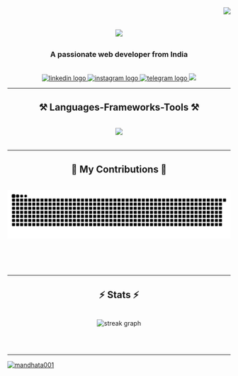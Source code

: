 <img align="right" src="https://visitor-badge.laobi.icu/badge?page_id=mandhata001.mandhata001" />

<h1 align="center">
    <img src="https://readme-typing-svg.herokuapp.com/?font=Righteous&size=35&center=true&vCenter=true&width=500&height=70&duration=4000&lines=Hi+There!+👋;+I'm+Mandhata+Pathak!;" />
</h1>

<h3 align="center">A passionate web developer from India </h3>

<br/>


<div align="center">
  <a href="https://www.linkedin.com/in/mandhata-pathak/" target="_blank">
    <img src="https://img.shields.io/static/v1?message=LinkedIn&logo=linkedin&label=&color=0077B5&logoColor=white&labelColor=&style=for-the-badge" height="25" alt="linkedin logo" />
  </a>
  <a href="https://www.instagram.com/mandhata_001?igsh=MXFhcnIwa2hyZWhsMg==" target="_blank">
    <img src="https://img.shields.io/static/v1?message=Instagram&logo=instagram&label=&color=E4405F&logoColor=white&labelColor=&style=for-the-badge" height="25" alt="instagram logo"/>
  </a>
  <a href="https:://www.telegram.me/Im_mandhata" target="_blank">
    <img src="https://img.shields.io/static/v1?message=Telegram&logo=telegram&label=&color=2CA5E0&logoColor=white&labelColor=&style=for-the-badge" height="25" alt="telegram logo"/>
  </a>
<a href="mailto:mandhatapathak@gmail.com">
    <img src="https://img.shields.io/badge/Gmail-333333?style=for-the-badge&logo=gmail&logoColor=red"/>
  </a>

</div>

 <hr/>
 
<h2 align="center">⚒️ Languages-Frameworks-Tools ⚒️</h2>
<br/>
<div align="center">
    <img src="https://skillicons.dev/icons?i=html,css,vscode,github,git,mysql,python,c++"/>
</div>

<br/>
<hr/>

<div align="center">
  <h2>🐍 My Contributions 🐍</h2>
  <br>
  <img src="https://raw.githubusercontent.com/mandhata001/mandhata001/output/snake.svg" alt="Snake eating my contribution"/>

  
  <br/><br/><br/>
</div>

<hr/>

<h2 align="center">⚡ Stats ⚡</h2>
<br>
<div align="center">
  <img src="https://streak-stats.demolab.com?user=mandhata001&locale=en&mode=daily&theme=dark&hide_border=false&border_radius=5&order=3" height="220" alt="streak graph"  />
</div>


<br/><br/>

<hr/>
<p align="left"> <a href="https://github.com/ryo-ma/github-profile-trophy"><img src="https://github-profile-trophy.vercel.app/?username=mandhata001" alt="mandhata001" /></a> 
</p>

<br/>
